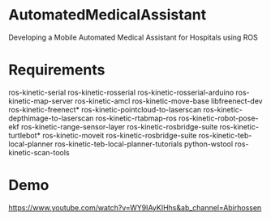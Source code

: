 # AutomatedMedicalAssistant
Developing a Mobile Automated Medical Assistant for Hospitals using ROS

# Requirements
ros-kinetic-serial ros-kinetic-rosserial ros-kinetic-rosserial-arduino ros-kinetic-map-server ros-kinetic-amcl ros-kinetic-move-base libfreenect-dev ros-kinetic-freenect* ros-kinetic-pointcloud-to-laserscan ros-kinetic-depthimage-to-laserscan ros-kinetic-rtabmap-ros ros-kinetic-robot-pose-ekf ros-kinetic-range-sensor-layer ros-kinetic-rosbridge-suite ros-kinetic-turtlebot* ros-kinetic-moveit ros-kinetic-rosbridge-suite ros-kinetic-teb-local-planner ros-kinetic-teb-local-planner-tutorials python-wstool ros-kinetic-scan-tools

# Demo
https://www.youtube.com/watch?v=WY9IAyKIHhs&ab_channel=Abirhossen
